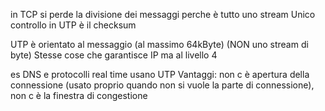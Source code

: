 in TCP si perde la divisione dei messaggi perche è tutto uno stream
Unico controllo in UTP è il checksum

UTP è orientato al messaggio (al massimo 64kByte) (NON uno stream di byte)
Stesse cose che garantisce IP ma al livello 4

es DNS e protocolli real time usano UTP 
Vantaggi: non c è apertura della connessione (usato proprio quando non si vuole la parte di connessione), non c è la finestra di congestione